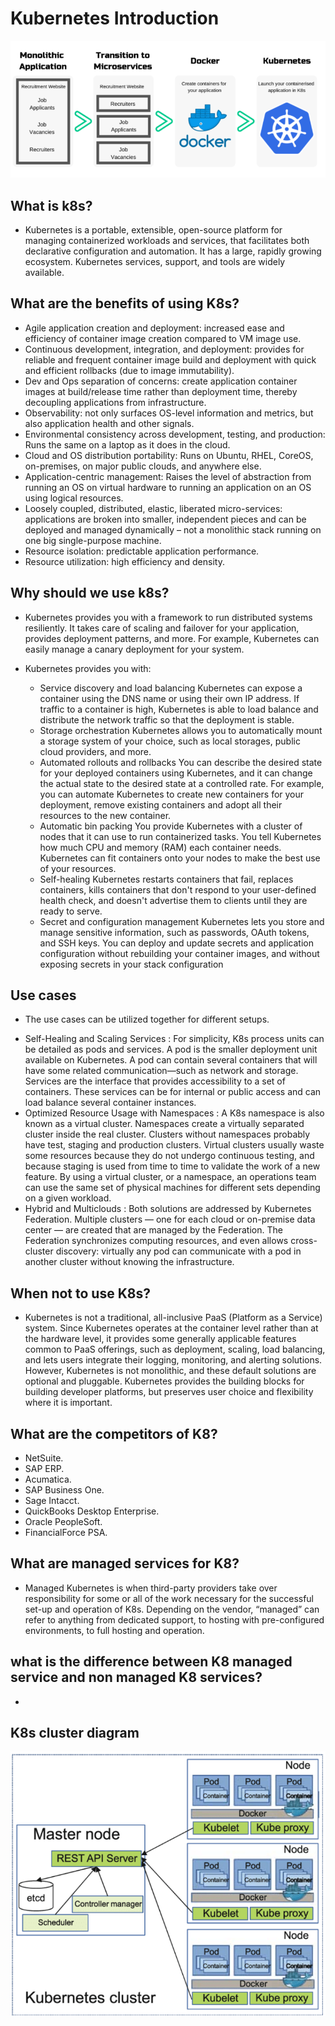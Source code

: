 # Kubernetes Introduction
![](k8.png)
## What is k8s?
* Kubernetes is a portable, extensible, open-source platform for managing containerized workloads and services, that facilitates both declarative configuration and automation. It has a large, rapidly growing ecosystem. Kubernetes services, support, and tools are widely available.

## What are the benefits of using K8s?
* Agile application creation and deployment: increased ease and efficiency of container image creation compared to VM image use.
* Continuous development, integration, and deployment: provides for reliable and frequent container image build and deployment with quick and efficient rollbacks (due to image immutability).
* Dev and Ops separation of concerns: create application container images at build/release time rather than deployment time, thereby decoupling applications from infrastructure.
* Observability: not only surfaces OS-level information and metrics, but also application health and other signals.
* Environmental consistency across development, testing, and production: Runs the same on a laptop as it does in the cloud.
* Cloud and OS distribution portability: Runs on Ubuntu, RHEL, CoreOS, on-premises, on major public clouds, and anywhere else.
* Application-centric management: Raises the level of abstraction from running an OS on virtual hardware to running an application on an OS using logical resources.
* Loosely coupled, distributed, elastic, liberated micro-services: applications are broken into smaller, independent pieces and can be deployed and managed dynamically – not a monolithic stack running on one big single-purpose machine.
* Resource isolation: predictable application performance.
* Resource utilization: high efficiency and density.

## Why should we use k8s?
* Kubernetes provides you with a framework to run distributed systems resiliently. It takes care of scaling and failover for your application, provides deployment patterns, and more. For example, Kubernetes can easily manage a canary deployment for your system.

* Kubernetes provides you with:

    - Service discovery and load balancing Kubernetes can expose a container using the DNS name or using their own IP address. If traffic to a container is high, Kubernetes is able to load balance and distribute the network traffic so that the deployment is stable.
    - Storage orchestration Kubernetes allows you to automatically mount a storage system of your choice, such as local storages, public cloud providers, and more.
    - Automated rollouts and rollbacks You can describe the desired state for your deployed containers using Kubernetes, and it can change the actual state to the desired state at a controlled rate. For example, you can automate Kubernetes to create new containers for your deployment, remove existing containers and adopt all their resources to the new container.
    - Automatic bin packing You provide Kubernetes with a cluster of nodes that it can use to run containerized tasks. You tell Kubernetes how much CPU and memory (RAM) each container needs. Kubernetes can fit containers onto your nodes to make the best use of your resources.
    - Self-healing Kubernetes restarts containers that fail, replaces containers, kills containers that don't respond to your user-defined health check, and doesn't advertise them to clients until they are ready to serve.
    - Secret and configuration management Kubernetes lets you store and manage sensitive information, such as passwords, OAuth tokens, and SSH keys. You can deploy and update secrets and application configuration without rebuilding your container images, and without exposing secrets in your stack configuration

## Use cases
*  The use cases can be utilized together for different setups.
  - Self-Healing and Scaling Services : For simplicity, K8s process units can be detailed as pods and services. A pod is the smaller deployment unit available on Kubernetes. A pod can contain several containers that will have some related communication—such as network and storage. Services are the interface that provides accessibility to a set of containers. These services can be for internal or public access and can load balance several container instances.
  - Optimized Resource Usage with Namespaces : A K8s namespace is also known as a virtual cluster. Namespaces create a virtually separated cluster inside the real cluster. Clusters without namespaces probably have test, staging and production clusters. Virtual clusters usually waste some resources because they do not undergo continuous testing, and because staging is used from time to time to validate the work of a new feature. By using a virtual cluster, or a namespace, an operations team can use the same set of physical machines for different sets depending on a given workload.
  - Hybrid and Multiclouds : Both solutions are addressed by Kubernetes Federation. Multiple clusters — one for each cloud or on-premise data center — are created that are managed by the Federation. The Federation synchronizes computing resources, and even allows cross-cluster discovery: virtually any pod can communicate with a pod in another cluster without knowing the infrastructure. 

## When not to use K8s?
* Kubernetes is not a traditional, all-inclusive PaaS (Platform as a Service) system. Since Kubernetes operates at the container level rather than at the hardware level, it provides some generally applicable features common to PaaS offerings, such as deployment, scaling, load balancing, and lets users integrate their logging, monitoring, and alerting solutions. However, Kubernetes is not monolithic, and these default solutions are optional and pluggable. Kubernetes provides the building blocks for building developer platforms, but preserves user choice and flexibility where it is important.

## What are the competitors of K8?
* NetSuite.
* SAP ERP.
* Acumatica.
* SAP Business One.
* Sage Intacct.
* QuickBooks Desktop Enterprise.
* Oracle PeopleSoft.
* FinancialForce PSA.

## What are managed services for K8?
* Managed Kubernetes is when third-party providers take over responsibility for some or all of the work necessary for the successful set-up and operation of K8s. Depending on the vendor, “managed” can refer to anything from dedicated support, to hosting with pre-configured environments, to full hosting and operation.
  
## what is the difference between K8 managed service and non managed K8 services?
* 

## K8s cluster diagram

![](k8_cluster.png)